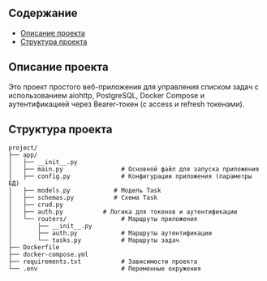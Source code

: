## Содержание

- [Описание проекта](#описание-проекта)
- [Структура проекта](#структура-проекта)

## Описание проекта

Это проект простого веб-приложения для управления списком задач с использованием aiohttp, PostgreSQL, Docker Compose и аутентификацией через Bearer-токен (с access и refresh токенами).

## Структура проекта

```plaintext
project/
├── app/
│   ├── __init__.py
│   ├── main.py                # Основной файл для запуска приложения
│   ├── config.py              # Конфигурации приложения (параметры БД)
│   ├── models.py            # Модель Task
│   ├── schemas.py           # Схема Task
│   ├── crud.py
│   ├── auth.py           # Логика для токенов и аутентификации
│   └── routers/               # Маршруты приложения
│       ├── __init__.py
│       ├── auth.py            # Маршруты аутентификации
│       └── tasks.py           # Маршруты задач
├── Dockerfile
├── docker-compose.yml
├── requirements.txt           # Зависимости проекта
└── .env                       # Переменные окружения
```
